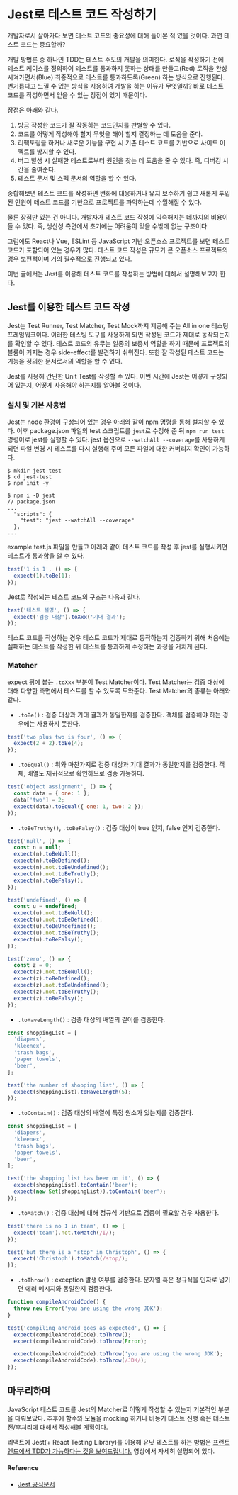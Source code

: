 # Jest로 테스트 코드 작성하기

개발자로서 살아가다 보면 테스트 코드의 중요성에 대해 들어본 적 있을 것이다. 과연 테스트 코드는 중요할까?

개발 방법론 중 하나인 TDD는 테스트 주도의 개발을 의미한다. 로직을 작성하기 전에 테스트 케이스를 정의하여 테스트를 통과하지 못하는 상태를 만들고(Red) 로직을 완성시켜가면서(Blue) 최종적으로 테스트를 통과하도록(Green) 하는 방식으로 진행된다. 번거롭다고 느낄 수 있는 방식을 사용하여 개발을 하는 이유가 무엇일까? 바로 테스트 코드를 작성하면서 얻을 수 있는 장점이 있기 때문이다.

장점은 아래와 같다.

1. 방금 작성한 코드가 잘 작동하는 코드인지를 판별할 수 있다.
2. 코드를 어떻게 작성해야 할지 무엇을 해야 할지 결정하는 데 도움을 준다.
3. 리팩토링을 하거나 새로운 기능을 구현 시 기존 테스트 코드를 기반으로 사이드 이펙트를 방지할 수 있다.
4. 버그 발생 시 실패한 테스트로부터 원인을 찾는 데 도움을 줄 수 있다. 즉, 디버깅 시간을 줄여준다.
5. 테스트 문서 및 스펙 문서의 역할을 할 수 있다.

종합해보면 테스트 코드를 작성하면 변화에 대응하거나 유지 보수하기 쉽고 새롭게 투입된 인원이 테스트 코드를 기반으로 프로젝트를 파악하는데 수월해질 수 있다.

물론 장점만 있는 건 아니다. 개발자가 테스트 코드 작성에 익숙해지는 데까지의 비용이 들 수 있다. 즉, 생산성 측면에서 초기에는 어려움이 있을 수밖에 없는 구조이다

그럼에도 React나 Vue, ESLint 등 JavaScript 기반 오픈소스 프로젝트를 보면 테스트 코드가 포함되어 있는 경우가 많다. 테스트 코드 작성은 규모가 큰 오픈소스 프로젝트의 경우 보편적이며 거의 필수적으로 진행되고 있다.

이번 글에서는 Jest를 이용해 테스트 코드를 작성하는 방법에 대해서 설명해보고자 한다.

## Jest를 이용한 테스트 코드 작성

Jest는 Test Runner, Test Matcher, Test Mock까지 제공해 주는 All in one 테스팅 프레임워크이다. 이러한 테스팅 도구를 사용하게 되면 작성된 코드가 제대로 동작되는지를 확인할 수 있다. 테스트 코드의 유무는 일종의 보증서 역할을 하기 때문에 프로젝트의 볼륨이 커지는 경우 side-effect를 발견하기 쉬워진다. 또한 잘 작성된 테스트 코드는 기능을 정의한 문서로서의 역할을 할 수 있다.

Jest를 사용해 간단한 Unit Test를 작성할 수 있다. 이번 시간에 Jest는 어떻게 구성되어 있는지, 어떻게 사용해야 하는지를 알아볼 것이다.

### 설치 및 기본 사용법

Jest는 node 환경이 구성되어 있는 경우 아래와 같이 npm 명령을 통해 설치할 수 있다. 이후 package.json 파일의 test 스크립트를 `jest`로 수정해 준 뒤 `npm run test` 명령어로 jest를 실행할 수 있다. jest 옵션으로 `--watchAll --coverage`를 사용하게 되면 파일 변경 시 테스트를 다시 실행해 주며 모든 파일에 대한 커버리지 확인이 가능하다.

```shell
$ mkdir jest-test
$ cd jest-test
$ npm init -y

$ npm i -D jest
// package.json
...
  "scripts": {
    "test": "jest --watchAll --coverage"
  },
...
```

example.test.js 파일을 만들고 아래와 같이 테스트 코드를 작성 후 jest를 실행시키면 테스트가 통과함을 알 수 있다.

```javascript
test('1 is 1', () => {
  expect(1).toBe(1);
});
```

Jest로 작성되는 테스트 코드의 구조는 다음과 같다.

```javascript
test('테스트 설명', () => {
  expect('검증 대상').toXxx('기대 결과');
});
```

테스트 코드를 작성하는 경우 테스트 코드가 제대로 동작하는지 검증하기 위해 처음에는 실패하는 테스트를 작성한 뒤 테스트를 통과하게 수정하는 과정을 거치게 된다.

### Matcher

expect 뒤에 붙는 `.toXxx` 부분이 Test Matcher이다. Test Matcher는 검증 대상에 대해 다양한 측면에서 테스트를 할 수 있도록 도와준다. Test Matcher의 종류는 아래와 같다.

- `.toBe()` : 검증 대상과 기대 결과가 동일한지를 검증한다. 객체를 검증해야 하는 경우에는 사용하지 못한다.

```javascript
test('two plus two is four', () => {
  expect(2 + 2).toBe(4);
});
```

- `.toEqual()` : 위와 마찬가지로 검증 대상과 기대 결과가 동일한지를 검증한다. 객체, 배열도 재귀적으로 확인하므로 검증 가능하다.

```javascript
test('object assignment', () => {
  const data = { one: 1 };
  data['two'] = 2;
  expect(data).toEqual({ one: 1, two: 2 });
});
  ```

- `.toBeTruthy()`, `.toBeFalsy()` : 검증 대상이 true 인지, false 인지 검증한다.

```javascript
test('null', () => {
  const n = null;
  expect(n).toBeNull();
  expect(n).toBeDefined();
  expect(n).not.toBeUndefined();
  expect(n).not.toBeTruthy();
  expect(n).toBeFalsy();
});

test('undefined', () => {
  const u = undefined;
  expect(u).not.toBeNull();
  expect(u).not.toBeDefined();
  expect(u).toBeUndefined();
  expect(u).not.toBeTruthy();
  expect(u).toBeFalsy();
});

test('zero', () => {
  const z = 0;
  expect(z).not.toBeNull();
  expect(z).toBeDefined();
  expect(z).not.toBeUndefined();
  expect(z).not.toBeTruthy();
  expect(z).toBeFalsy();
});
```

- `.toHaveLength()` : 검증 대상의 배열의 길이를 검증한다.

```javascript
const shoppingList = [
  'diapers',
  'kleenex',
  'trash bags',
  'paper towels',
  'beer',
];

test('the number of shopping list', () => {
  expect(shoppingList).toHaveLength(5);
});
```

- `.toContain()` : 검증 대상의 배열에 특정 원소가 있는지를 검증한다.

```javascript
const shoppingList = [
  'diapers',
  'kleenex',
  'trash bags',
  'paper towels',
  'beer',
];

test('the shopping list has beer on it', () => {
  expect(shoppingList).toContain('beer');
  expect(new Set(shoppingList)).toContain('beer');
});
```

- `.toMatch()` : 검증 대상에 대해 정규식 기반으로 검증이 필요할 경우 사용한다.

```javascript
test('there is no I in team', () => {
  expect('team').not.toMatch(/I/);
});

test('but there is a "stop" in Christoph', () => {
  expect('Christoph').toMatch(/stop/);
});
```

- `.toThrow()` : exception 발생 여부를 검증한다. 문자열 혹은 정규식을 인자로 넘기면 에러 메시지와 동일한지 검증한다.

```javascript
function compileAndroidCode() {
  throw new Error('you are using the wrong JDK');
}

test('compiling android goes as expected', () => {
  expect(compileAndroidCode).toThrow();
  expect(compileAndroidCode).toThrow(Error);

  expect(compileAndroidCode).toThrow('you are using the wrong JDK');
  expect(compileAndroidCode).toThrow(/JDK/);
});
```

## 마무리하며

JavaScript 테스트 코드를 Jest의 Matcher로 어떻게 작성할 수 있는지 기본적인 부분을 다뤄보았다. 추후에 함수와 모듈을 mocking 하거나 비동기 테스트 진행 혹은 테스트 전/후처리에 대해서 작성해볼 계획이다.

리액트에 Jest(+ React Testing Library)를 이용해 유닛 테스트를 하는 방법은 [프런트엔드에서 TDD가 가능하다는 것을 보여드립니다.](https://www.youtube.coM/watch?v=L1dtkLeIz-M) 영상에서 자세히 설명되어 있다.

#### Reference

- [Jest 공식문서](https://jestjs.io/en/)

